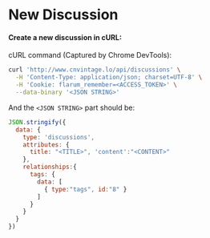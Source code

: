 New Discussion
==============

#### Create a new discussion in cURL:

cURL command (Captured by Chrome DevTools):
``` bash
curl 'http://www.cnvintage.lo/api/discussions' \
  -H 'Content-Type: application/json; charset=UTF-8' \
  -H 'Cookie: flarum_remember=<ACCESS_TOKEN>' \
  --data-binary '<JSON STRING>'
```

And the `<JSON STRING>` part should be:

``` JavaScript
JSON.stringify({
  data: {
    type: 'discussions',
    attributes: {
      title: "<TITLE>", 'content':"<CONTENT>"
    },
    relationships:{
      tags: {
        data: [
          { type:"tags", id:"8" }
        ]
      }
    }
  }
})
```
